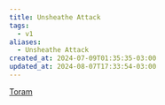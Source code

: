 ```yaml
---
title: Unsheathe Attack
tags:
  - v1
aliases:
  - Unsheathe Attack
created_at: 2024-07-09T01:35:35-03:00
updated_at: 2024-08-07T17:33:54-03:00
---
```


[Toram](../../../../rascunhos/2024/07/26/Toram.md)
